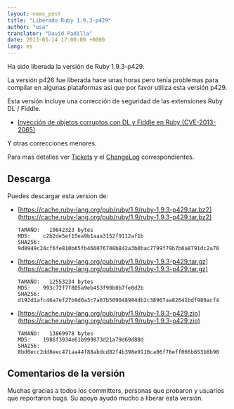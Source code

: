 ```yaml
---
layout: news_post
title: "Liberado Ruby 1.9.3-p429"
author: "usa"
translator: "David Padilla"
date: 2013-05-14 17:00:00 +0000
lang: es
---
```


Ha sido liberada la versión de Ruby 1.9.3-p429.

La versión p426 fue liberada hace unas horas pero tenía problemas para
compilar en algunas plataformas así que por favor utiliza esta versión p429.

Esta versión incluye una corrección de seguridad de las extensiones Ruby DL / Fiddle.

* [Inyección de objetos corruptos con DL y Fiddle en Ruby (CVE-2013-2065)](/es/news/2013/05/14/taint-bypass-dl-fiddle-cve-2013-2065/)

Y otras correcciones menores.

Para mas detalles ver [Tickets](https://bugs.ruby-lang.org/projects/ruby-193/issues?set_filter=1&amp;status_id=5)
y el [ChangeLog](http://svn.ruby-lang.org/repos/ruby/tags/v1_9_3_429/ChangeLog) correspondientes.

## Descarga

Puedes descargar esta version de:

* [https://cache.ruby-lang.org/pub/ruby/1.9/ruby-1.9.3-p429.tar.bz2](https://cache.ruby-lang.org/pub/ruby/1.9/ruby-1.9.3-p429.tar.bz2)

      TAMAÑO:   10042323 bytes
      MD5:    c2b2de5ef15ea9b1aaa3152f9112af1b
      SHA256: 9d8949c24cf6fe810b65fb466076708b842a3b0bac7799f79b7b6a8791dc2a70

* [https://cache.ruby-lang.org/pub/ruby/1.9/ruby-1.9.3-p429.tar.gz](https://cache.ruby-lang.org/pub/ruby/1.9/ruby-1.9.3-p429.tar.gz)

      TAMAÑO:   12553234 bytes
      MD5:    993c72f7f805a9eb453f90b0b7fe0d2b
      SHA256: d192d1afc46a7ef27b9d0a3c7a67b509048984db2c38907aa82641bdf980acf4

* [https://cache.ruby-lang.org/pub/ruby/1.9/ruby-1.9.3-p429.zip](https://cache.ruby-lang.org/pub/ruby/1.9/ruby-1.9.3-p429.zip)

      TAMAÑO:   13869978 bytes
      MD5:    1986f3934e61b999873d21a79d69d88d
      SHA256: 8bd0ecc2dd8eec471aa44f88abdcd82f4b398e9110ca06f76eff066b653b8b90

## Comentarios de la versión

Muchas gracias a todos los committers, personas que probaron y usuarios que reportaron
bugs. Su apoyo ayudó mucho a liberar esta versión.
